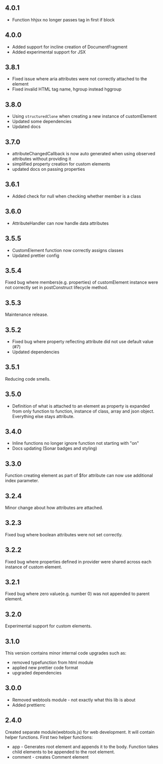 ## 4.0.1
* Function hhjsx no longer passes tag in first if block

## 4.0.0
* Added support for incline creation of DocumentFragment
* Added experimental support for JSX

## 3.8.1
* Fixed issue where aria attributes were not correctly attached to the element
* Fixed invalid HTML tag name, hgroup instead hggroup

## 3.8.0
* Using `structuredClone` when creating a new instance of customElement
* Updated some dependencies
* Updated docs

## 3.7.0
* attributeChangedCallback is now auto generated when using observed attributes without providing it
* simplified property creation for custom elements
* updated docs on passing properties

## 3.6.1
* Added check for null when checking whether member is a class

## 3.6.0
* AttributeHandler can now handle data attributes

## 3.5.5
* CustomElement function now correctly assigns classes
* Updated prettier config

## 3.5.4

Fixed bug where members(e.g. properties) of customElement instance were not correctly set in postConstruct lifecycle method.

## 3.5.3

Maintenance release.

## 3.5.2

* Fixed bug where property reflecting attribute did not use default value (#7)
* Updated dependencies

## 3.5.1

Reducing code smells.

## 3.5.0

* Definition of what is attached to an element as property is expanded from only function to function, instance of
  class, array and json object. Everything else stays attribute.

## 3.4.0

* Inline functions no longer ignore function not starting with "on"
* Docs updating (Sonar badges and styling)

## 3.3.0

Function creating element as part of $for attribute can now use additional index parameter.

## 3.2.4

Minor change about how attributes are attached.

## 3.2.3

Fixed bug where boolean attributes were not set correctly.

## 3.2.2

Fixed bug where properties defined in provider were shared across each instance of custom element.

## 3.2.1

Fixed bug where zero value(e.g. number 0) was not appended to parent element.

## 3.2.0

Experimental support for custom elements.

## 3.1.0

This version contains minor internal code upgrades such as:

* removed typefunction from html module
* applied new prettier code format
* upgraded dependencies

## 3.0.0

* Removed webtools module - not exactly what this lib is about
* Added prettierrc

## 2.4.0

Created separate module(webtools.js) for web development. It will contain helper functions. First two helper functions:

* app - Generates root element and appends it to the body. Function takes child elements to be appended to the root
  element.
* comment - creates Comment element